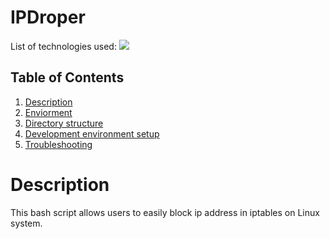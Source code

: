 # IPDroper

<div id="top"></div>
<p style="display: inline">
  <!-- List of technologies used --> 
  List of technologies used:
  
  <img src="https://img.shields.io/badge/Linux--FFA500.svg?logo=Linux&style=plastic">

## Table of Contents

1. [Description](#Description)
2. [Enviorment](#Enviorment)
3. [Directory structure](#Directorystructure)
4. [Development environment setup](https://github.com/SO114514/opentf-proxmox/blob/main/README.md#devopment-enviorment-setup)
5. [Troubleshooting](#Troubleshooting)

# Description

This bash script allows users to easily block ip address in iptables on Linux system. 
